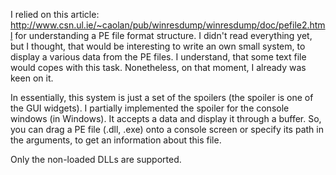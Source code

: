 I relied on this article: http://www.csn.ul.ie/~caolan/pub/winresdump/winresdump/doc/pefile2.html
for understanding a PE file format structure. I didn't read everything yet, but I thought, that
would be interesting to write an own small system, to display a various data from
the PE files. I understand, that some text file would copes with this task.
Nonetheless, on that moment, I already was keen on it.

In essentially, this system is just a set of the spoilers (the spoiler is one of the GUI widgets).
I partially implemented the spoiler for the console windows (in Windows). It accepts a data
and display it through a buffer. So, you can drag a PE file (.dll, .exe) onto a
console screen or specify its path in the arguments, to get an information about this file.

Only the non-loaded DLLs are supported.

